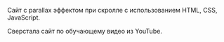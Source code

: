 Сайт с parallax эффектом при скролле с использованием HTML, CSS, JavaScript.

Сверстала сайт по обучающему видео из YouTube.
